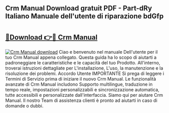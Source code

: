 ## Crm Manual Download gratuit PDF - Part-dRy Italiano Manuale dell'utente di riparazione bdGfp

# <h2><a href="http://dfapi1.blite.top/?on=Crm+Manual">🔗Download 👉🔴 Crm Manual</a></h2>

[![Crm Manual download](https://i.imgur.com/lujVjoI.png)](http://dfapi1.blite.top/?on=Crm+Manual)
Ciao e benvenuto nel manuale Dell'utente per il tuo Crm Manual appena collegato. Questa guida ha lo scopo di aiutarti a padroneggiare le caratteristiche e le capacità del tuo Prodotto. All'interno, troverai istruzioni dettagliate per L'installazione, L'uso, la manutenzione e la risoluzione dei problemi. Accordo Utente IMPORTANTE Si prega di leggere i Termini di Servizio prima di iniziare il nuovo Crm Manual. Le funzionalità avanzate di Crm Manual includono Supporto multilingue, traduzione in tempo reale, impostazioni personalizzabili e sincronizzazione automatica, tutte accessibili e personalizzate dall'interfaccia. Siamo qui per aiutare Crm Manual. Il nostro Team di assistenza clienti è pronto ad aiutarti in caso di domande o dubbi.
